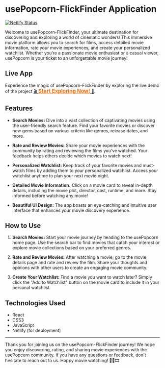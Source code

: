 # usePopcorn-FlickFinder Application

[![Netlify Status](https://api.netlify.com/api/v1/badges/ed73dd0a-5958-4e6d-af5b-c4bba4d2d07b/deploy-status)](https://app.netlify.com/sites/usepopcorn-flickfinder-rahuljsaliaan/deploys)

Welcome to usePopcorn-FlickFinder, your ultimate destination for discovering and exploring a world of cinematic wonders! This immersive movie platform allows you to search for films, access detailed movie information, rate your movie experiences, and create your personalized watchlist. Whether you're a passionate movie enthusiast or a casual viewer, usePopcorn is your ticket to an unforgettable movie journey!

## Live App

Experience the magic of usePopcorn-FlickFinder by exploring the live demo of the project [🎬 <span style="font-weight: bold; color: #ff6f00; text-decoration: underline; font-size: 1.2em;">Start Exploring Now!</span> 🍿](https://usepopcorn-flickfinder-rahuljsaliaan.netlify.app/).

## Features

- **Search Movies:** Dive into a vast collection of captivating movies using the user-friendly search feature. Find your favorite movies or discover new gems based on various criteria like genres, release dates, and more.

- **Rate and Review Movies:** Share your movie experiences with the community by rating and reviewing the films you've watched. Your feedback helps others decide which movies to watch next!

- **Personalized Watchlist:** Keep track of your favorite movies and must-watch films by adding them to your personalized watchlist. Access your watchlist anytime to plan your next movie night.

- **Detailed Movie Information:** Click on a movie card to reveal in-depth details, including the movie plot, director, cast, runtime, and more. Stay informed before watching any movie!

- **Beautiful UI Design:** The app boasts an eye-catching and intuitive user interface that enhances your movie discovery experience.

## How to Use

1. **Search Movies:** Start your movie journey by heading to the usePopcorn home page. Use the search bar to find movies that catch your interest or explore movie collections based on your preferred genres.

2. **Rate and Review Movies:** After watching a movie, go to the movie details page and rate and review the film. Share your thoughts and opinions with other users to create an engaging movie community.

3. **Create Your Watchlist:** Find a movie you want to watch later? Simply click the "Add to Watchlist" button on the movie card to include it in your personal watchlist.

## Technologies Used

- React
- CSS3
- JavaScript
- Netlify (for deployment)

---

Thank you for joining us on the usePopcorn-FlickFinder journey! We hope you enjoy discovering, rating, and sharing movie experiences with the usePopcorn community. If you have any questions or feedback, don't hesitate to reach out to us. Happy movie watching! 🎥🍿🎞️
